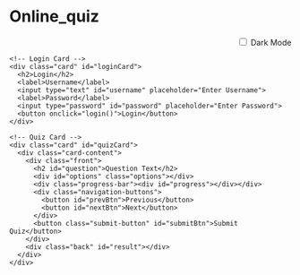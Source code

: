 # Online_quiz
<!DOCTYPE html>
<html lang="en">
<head>
  <meta charset="UTF-8" />
  <meta name="viewport" content="width=device-width, initial-scale=1.0"/>
  <title>Online Quiz</title>
  <link href="https://fonts.googleapis.com/css2?family=Poppins:wght@400;600&display=swap" rel="stylesheet">
  <style>
    :root {
      --bg: #ffffff;
      --text: #222;
      --card: #f9f9f9;
      --accent: #007BFF;
    }
    body.dark {
      --bg: #1e1e1e;
      --text: #eee;
      --card: #2c2c2c;
      --accent: #00bfff;
    }

    body {
      font-family: 'Poppins', sans-serif;
      background-color: var(--bg);
      color: var(--text);
      margin: 0;
      padding: 20px;
      transition: background 0.4s, color 0.4s;
    }

    .container {
      max-width: 700px;
      margin: auto;
    }

    .toggle-mode {
      text-align: right;
      margin-bottom: 10px;
    }

    .card {
      background-color: var(--card);
      padding: 25px;
      border-radius: 16px;
      box-shadow: 0 10px 25px rgba(0, 0, 0, 0.1);
      perspective: 1000px;
      transition: background 0.4s;
      margin-top: 20px;
    }

    .card-content {
      transition: transform 0.8s;
      transform-style: preserve-3d;
      position: relative;
    }

    .card.flip .card-content {
      transform: rotateY(180deg);
    }

    .front, .back {
      backface-visibility: hidden;
      position: absolute;
      top: 0; left: 0; right: 0; bottom: 0;
      padding: 20px;
    }

    .back {
      transform: rotateY(180deg);
    }

    h2 {
      font-size: 22px;
      margin-bottom: 20px;
    }

    label {
      display: block;
      margin-bottom: 10px;
    }

    input[type="text"], input[type="password"] {
      padding: 8px;
      width: 100%;
      margin-top: 4px;
      margin-bottom: 16px;
      border-radius: 6px;
      border: 1px solid #ccc;
    }

    button {
      padding: 10px 20px;
      background-color: var(--accent);
      color: white;
      border: none;
      border-radius: 6px;
      cursor: pointer;
      transition: background 0.3s;
    }

    button:hover {
      background-color: #0056b3;
    }

    .options label {
      margin: 10px 0;
      display: block;
      cursor: pointer;
    }

    .navigation-buttons {
      display: flex;
      justify-content: space-between;
      margin-top: 20px;
    }

    .submit-button {
      width: 100%;
      margin-top: 20px;
      background-color: #28a745;
    }

    .submit-button:hover {
      background-color: #218838;
    }

    .progress-bar {
      height: 10px;
      background-color: #ccc;
      border-radius: 5px;
      overflow: hidden;
      margin: 20px 0;
    }

    .progress-bar div {
      height: 100%;
      background-color: var(--accent);
      width: 0%;
      transition: width 0.4s ease-in-out;
    }

    .result { margin-top: 30px; }
    .correct { color: green; }
    .incorrect { color: red; }

    #quizCard { display: none; }
  </style>
</head>
<body>
  <div class="container">
    <div class="toggle-mode">
      <label><input type="checkbox" id="darkModeToggle"> Dark Mode</label>
    </div>

    <!-- Login Card -->
    <div class="card" id="loginCard">
      <h2>Login</h2>
      <label>Username</label>
      <input type="text" id="username" placeholder="Enter Username">
      <label>Password</label>
      <input type="password" id="password" placeholder="Enter Password">
      <button onclick="login()">Login</button>
    </div>

    <!-- Quiz Card -->
    <div class="card" id="quizCard">
      <div class="card-content">
        <div class="front">
          <h2 id="question">Question Text</h2>
          <div id="options" class="options"></div>
          <div class="progress-bar"><div id="progress"></div></div>
          <div class="navigation-buttons">
            <button id="prevBtn">Previous</button>
            <button id="nextBtn">Next</button>
          </div>
          <button class="submit-button" id="submitBtn">Submit Quiz</button>
        </div>
        <div class="back" id="result"></div>
      </div>
    </div>
  </div>

  <script>
    const quizData = [
      { question: "Capital of France?", options: ["Paris", "Berlin", "Rome", "London"], answer: "Paris" },
      { question: "HTML stands for?", options: ["HyperText Markup", "Home Tool", "Hyper Transfer", "Hyper Text Makeup"], answer: "HyperText Markup" },
      { question: "Largest planet?", options: ["Jupiter", "Saturn", "Mars", "Earth"], answer: "Jupiter" },
      { question: "JS keyword for variable?", options: ["int", "var", "define", "dim"], answer: "var" },
      { question: "Who painted Mona Lisa?", options: ["Da Vinci", "Picasso", "Rembrandt", "Van Gogh"], answer: "Da Vinci" }
    ];

    let currentQuestion = 0;
    const userAnswers = new Array(quizData.length).fill(null);
    const questionEl = document.getElementById("question");
    const optionsEl = document.getElementById("options");
    const prevBtn = document.getElementById("prevBtn");
    const nextBtn = document.getElementById("nextBtn");
    const submitBtn = document.getElementById("submitBtn");
    const resultEl = document.getElementById("result");
    const progress = document.getElementById("progress");

    function loadQuestion(index) {
      const q = quizData[index];
      questionEl.textContent = `${index + 1}. ${q.question}`;
      optionsEl.innerHTML = "";
      q.options.forEach(opt => {
        const label = document.createElement("label");
        const input = document.createElement("input");
        input.type = "radio";
        input.name = "answer";
        input.value = opt;
        if (userAnswers[index] === opt) input.checked = true;
        label.appendChild(input);
        label.appendChild(document.createTextNode(" " + opt));
        optionsEl.appendChild(label);
      });
      prevBtn.disabled = index === 0;
      nextBtn.disabled = index === quizData.length - 1;
      progress.style.width = ((index + 1) / quizData.length * 100) + "%";
    }

    function getSelected() {
      const opts = document.getElementsByName("answer");
      for (let o of opts) if (o.checked) return o.value;
      return null;
    }

    prevBtn.onclick = () => {
      const selected = getSelected();
      if (selected) userAnswers[currentQuestion] = selected;
      if (currentQuestion > 0) currentQuestion--;
      loadQuestion(currentQuestion);
    };

    nextBtn.onclick = () => {
      const selected = getSelected();
      if (selected) userAnswers[currentQuestion] = selected;
      if (currentQuestion < quizData.length - 1) currentQuestion++;
      loadQuestion(currentQuestion);
    };

    submitBtn.onclick = () => {
      const selected = getSelected();
      if (selected) userAnswers[currentQuestion] = selected;
      if (userAnswers.includes(null)) return alert("Please answer all questions.");
      let score = 0;
      let html = "<h2>Your Results</h2>";
      quizData.forEach((q, i) => {
        const userAns = userAnswers[i];
        const correct = userAns === q.answer;
        if (correct) score++;
        html += `<p><strong>${i + 1}. ${q.question}</strong><br>
        Your Answer: <span class="${correct ? 'correct' : 'incorrect'}">${userAns}</span><br>
        ${!correct ? `Correct: <span class="correct">${q.answer}</span>` : ""}</p>`;
      });
      html += `<h3>Score: ${score}/${quizData.length}</h3>`;
      resultEl.innerHTML = html;
      document.getElementById("quizCard").classList.add("flip");
    };

    function login() {
      const user = document.getElementById("username").value;
      const pass = document.getElementById("password").value;
      if (user === "admin" && pass === "1234") {
        document.getElementById("loginCard").style.display = "none";
        document.getElementById("quizCard").style.display = "block";
        loadQuestion(currentQuestion);
      } else {
        alert("Invalid credentials. Try again.");
      }
    }

    document.getElementById("darkModeToggle").addEventListener("change", (e) => {
      document.body.classList.toggle("dark", e.target.checked);
    });
  </script>
</body>
</html>
